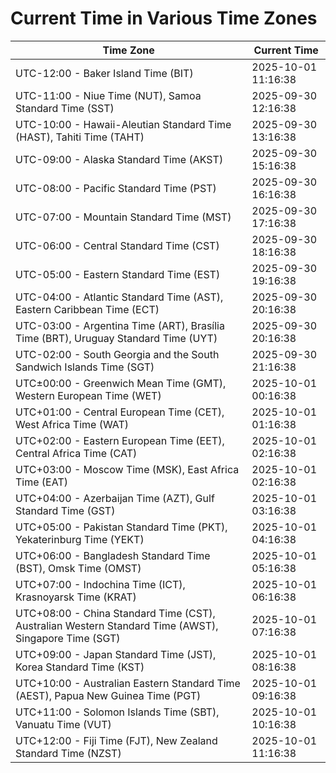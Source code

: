 # Current Time in Various Time Zones

| Time Zone | Current Time |
|-----------|--------------|
| UTC-12:00 - Baker Island Time (BIT) | 2025-10-01 11:16:38 |
| UTC-11:00 - Niue Time (NUT), Samoa Standard Time (SST) | 2025-09-30 12:16:38 |
| UTC-10:00 - Hawaii-Aleutian Standard Time (HAST), Tahiti Time (TAHT) | 2025-09-30 13:16:38 |
| UTC-09:00 - Alaska Standard Time (AKST) | 2025-09-30 15:16:38 |
| UTC-08:00 - Pacific Standard Time (PST) | 2025-09-30 16:16:38 |
| UTC-07:00 - Mountain Standard Time (MST) | 2025-09-30 17:16:38 |
| UTC-06:00 - Central Standard Time (CST) | 2025-09-30 18:16:38 |
| UTC-05:00 - Eastern Standard Time (EST) | 2025-09-30 19:16:38 |
| UTC-04:00 - Atlantic Standard Time (AST), Eastern Caribbean Time (ECT) | 2025-09-30 20:16:38 |
| UTC-03:00 - Argentina Time (ART), Brasília Time (BRT), Uruguay Standard Time (UYT) | 2025-09-30 20:16:38 |
| UTC-02:00 - South Georgia and the South Sandwich Islands Time (SGT) | 2025-09-30 21:16:38 |
| UTC±00:00 - Greenwich Mean Time (GMT), Western European Time (WET) | 2025-10-01 00:16:38 |
| UTC+01:00 - Central European Time (CET), West Africa Time (WAT) | 2025-10-01 01:16:38 |
| UTC+02:00 - Eastern European Time (EET), Central Africa Time (CAT) | 2025-10-01 02:16:38 |
| UTC+03:00 - Moscow Time (MSK), East Africa Time (EAT) | 2025-10-01 02:16:38 |
| UTC+04:00 - Azerbaijan Time (AZT), Gulf Standard Time (GST) | 2025-10-01 03:16:38 |
| UTC+05:00 - Pakistan Standard Time (PKT), Yekaterinburg Time (YEKT) | 2025-10-01 04:16:38 |
| UTC+06:00 - Bangladesh Standard Time (BST), Omsk Time (OMST) | 2025-10-01 05:16:38 |
| UTC+07:00 - Indochina Time (ICT), Krasnoyarsk Time (KRAT) | 2025-10-01 06:16:38 |
| UTC+08:00 - China Standard Time (CST), Australian Western Standard Time (AWST), Singapore Time (SGT) | 2025-10-01 07:16:38 |
| UTC+09:00 - Japan Standard Time (JST), Korea Standard Time (KST) | 2025-10-01 08:16:38 |
| UTC+10:00 - Australian Eastern Standard Time (AEST), Papua New Guinea Time (PGT) | 2025-10-01 09:16:38 |
| UTC+11:00 - Solomon Islands Time (SBT), Vanuatu Time (VUT) | 2025-10-01 10:16:38 |
| UTC+12:00 - Fiji Time (FJT), New Zealand Standard Time (NZST) | 2025-10-01 11:16:38 |
